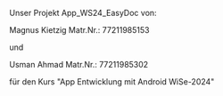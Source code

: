 Unser Projekt App_WS24_EasyDoc
von:

Magnus Kietzig 
Matr.Nr.: 77211985153

und 

Usman Ahmad 
Matr.Nr.: 77211985302

für den Kurs "App Entwicklung mit Android WiSe-2024"
